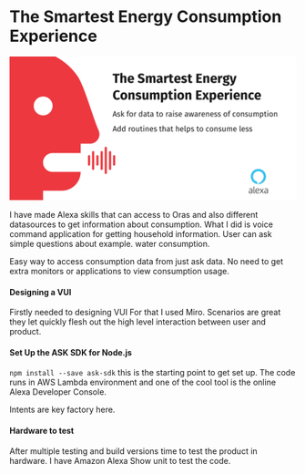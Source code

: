 # The Smartest Energy Consumption Experience

![Image01](https://github.com/vjandrei/junction2021/blob/main/submissionImage01.jpg)

I have made Alexa skills that can access to Oras and also different datasources to get information about consumption.
What I did is voice command application for getting household information. User can ask simple questions about example. water consumption. 

Easy way to access consumption data from just ask data. No need to get extra monitors or applications to view consumption usage. 


#### Designing a VUI

Firstly needed to designing VUI
For that I used Miro.  Scenarios are great they let quickly flesh out the high level interaction between user and product.

#### Set Up the ASK SDK for Node.js

`npm install --save ask-sdk` this is the starting point to get set up. 
The code runs in AWS Lambda environment and one of the cool tool is the online  Alexa Developer Console.

Intents are key factory here.  

#### Hardware to test

After multiple  testing and build versions time to test the product in hardware. I have Amazon Alexa Show unit to test the code.

